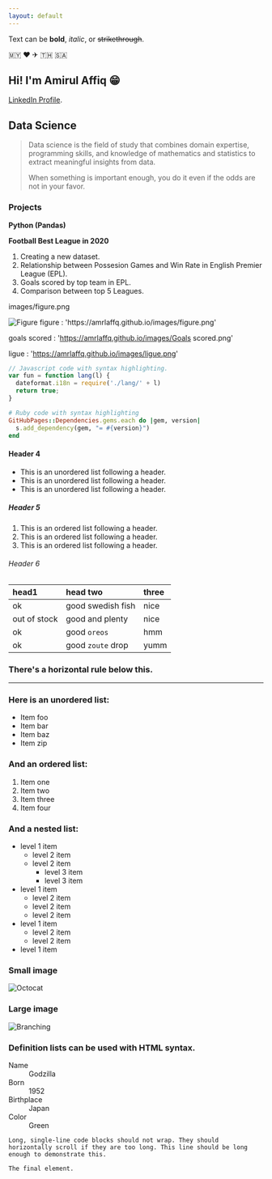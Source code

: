 ```yaml
---
layout: default
---
```


Text can be **bold**, _italic_, or ~~strikethrough~~.

🇲🇾 ❤
✈ 🇹🇭 🇸🇦

  
## Hi! I'm Amirul Affiq 😁

[LinkedIn Profile](https://www.linkedin.com/in/amirul-affiq/).

## Data Science

> Data science is the field of study that combines domain expertise, programming skills, and knowledge of mathematics and statistics to extract meaningful insights from data.
>
> When something is important enough, you do it even if the odds are not in your favor.

### Projects

**Python (Pandas)**

**Football Best League in 2020**

1. Creating a new dataset.
2. Relationship between Possesion Games and Win Rate in English Premier League (EPL).
3. Goals scored by top team in EPL.
4. Comparison between top 5 Leagues.

images/figure.png

<img src="https://amrlaffq.github.io/images/figure.png" alt="Figure">
figure : 'https://amrlaffq.github.io/images/figure.png'

goals scored : 'https://amrlaffq.github.io/images/Goals scored.png'

ligue : 'https://amrlaffq.github.io/images/ligue.png'

```js
// Javascript code with syntax highlighting.
var fun = function lang(l) {
  dateformat.i18n = require('./lang/' + l)
  return true;
}
```

```ruby
# Ruby code with syntax highlighting
GitHubPages::Dependencies.gems.each do |gem, version|
  s.add_dependency(gem, "= #{version}")
end
```

#### Header 4

*   This is an unordered list following a header.
*   This is an unordered list following a header.
*   This is an unordered list following a header.

##### Header 5

1.  This is an ordered list following a header.
2.  This is an ordered list following a header.
3.  This is an ordered list following a header.

###### Header 6

| head1        | head two          | three |
|:-------------|:------------------|:------|
| ok           | good swedish fish | nice  |
| out of stock | good and plenty   | nice  |
| ok           | good `oreos`      | hmm   |
| ok           | good `zoute` drop | yumm  |

### There's a horizontal rule below this.

* * *

### Here is an unordered list:

*   Item foo
*   Item bar
*   Item baz
*   Item zip

### And an ordered list:

1.  Item one
1.  Item two
1.  Item three
1.  Item four

### And a nested list:

- level 1 item
  - level 2 item
  - level 2 item
    - level 3 item
    - level 3 item
- level 1 item
  - level 2 item
  - level 2 item
  - level 2 item
- level 1 item
  - level 2 item
  - level 2 item
- level 1 item

### Small image

![Octocat](https://github.githubassets.com/images/icons/emoji/octocat.png)

### Large image

![Branching](https://guides.github.com/activities/hello-world/branching.png)


### Definition lists can be used with HTML syntax.

<dl>
<dt>Name</dt>
<dd>Godzilla</dd>
<dt>Born</dt>
<dd>1952</dd>
<dt>Birthplace</dt>
<dd>Japan</dd>
<dt>Color</dt>
<dd>Green</dd>
</dl>

```
Long, single-line code blocks should not wrap. They should horizontally scroll if they are too long. This line should be long enough to demonstrate this.
```

```
The final element.
```
